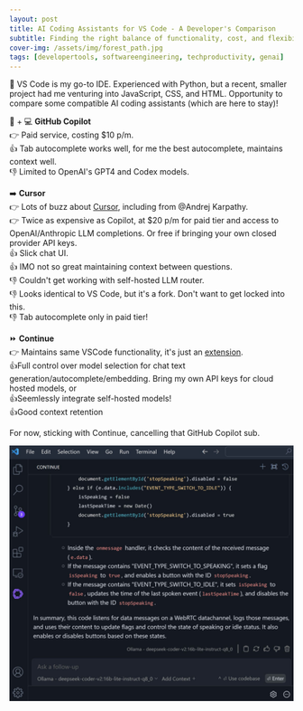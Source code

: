 ```yaml
---
layout: post
title: AI Coding Assistants for VS Code - A Developer's Comparison
subtitle: Finding the right balance of functionality, cost, and flexibility in the evolving landscape of AI pair programming
cover-img: /assets/img/forest_path.jpg
tags: [developertools, softwareengineering, techproductivity, genai]
---
```

<!-- Original LinkedIn post: https://www.linkedin.com/posts/activity-7236294406713020416-ypXN -->

🤖 VS Code is my go-to IDE. Experienced with Python, but a recent, smaller project had me venturing into JavaScript, CSS, and HTML. Opportunity to compare some compatible AI coding assistants (which are here to stay)!

🤖 + 💻 **GitHub Copilot**  
👉 Paid service, costing $10 p/m.   
👍 Tab autocomplete works well, for me the best autocomplete, maintains context well.  
👎 Limited to OpenAI's GPT4 and Codex models.  

➡️ **Cursor**  
👉 Lots of buzz about [Cursor](https://www.cursor.com/), including from @Andrej Karpathy.  
👉 Twice as expensive as Copilot, at $20 p/m for paid tier and access to OpenAI/Anthropic LLM completions. Or free if bringing your own closed provider API keys.  
👍 Slick chat UI.  
👍 IMO not so great maintaining context between questions.  
👎 Couldn't get working with self-hosted LLM router.  
👎 Looks identical to VS Code, but it's a fork. Don't want to get locked into this.  
👎 Tab autocomplete only in paid tier!  

⏩ **Continue**  
👉 Maintains same VSCode functionality, it's just an [extension](https://www.continue.dev/).  
👍Full control over model selection for chat text generation/autocomplete/embedding. Bring my own API keys for cloud hosted models, or  
👍Seemlessly integrate self-hosted models!  
👍Good context retention  

For now, sticking with Continue, cancelling that GitHub Copilot sub.

![](../assets/img/continue.jpg)